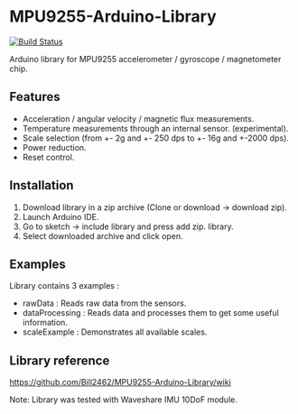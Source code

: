 # MPU9255-Arduino-Library
[![Build Status](https://travis-ci.org/Bill2462/MPU9255-Arduino-Library.svg?branch=master)](https://travis-ci.org/Bill2462/MPU9255-Arduino-Library)

Arduino library for MPU9255 accelerometer / gyroscope / magnetometer chip.

## Features
- Acceleration / angular velocity / magnetic flux measurements.
- Temperature measurements through an internal sensor. (experimental).
- Scale selection (from +- 2g and +- 250 dps to +- 16g and +-2000 dps).
- Power reduction.
- Reset control.

## Installation
1. Download library in a zip archive (Clone or download -> download zip).
2. Launch Arduino IDE.
3. Go to sketch -> include library and press add zip. library.
4. Select downloaded archive and click open.

## Examples
Library contains 3 examples :
- rawData : Reads raw data from the sensors.
- dataProcessing : Reads data and processes them to get some useful information.
- scaleExample : Demonstrates all available scales.

## Library reference

https://github.com/Bill2462/MPU9255-Arduino-Library/wiki

Note: Library was tested with Waveshare IMU 10DoF module.
